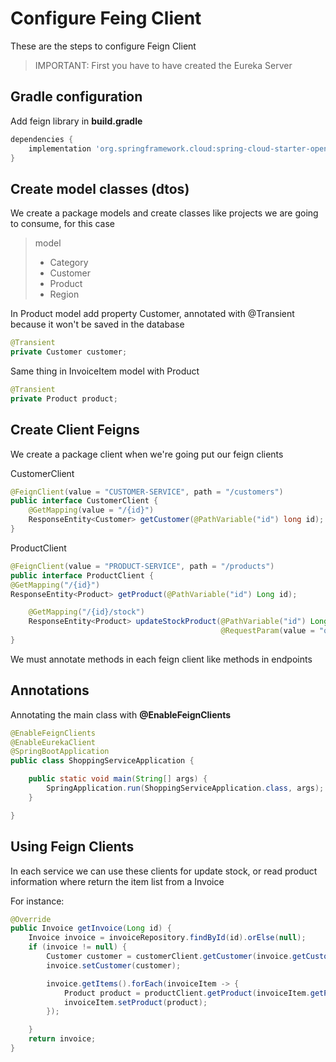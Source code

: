 # Configure Feing Client

These are the steps to configure Feign Client

>IMPORTANT: First you have to have created the Eureka Server

## Gradle configuration

Add feign library in **build.gradle**

```gradle
dependencies {
	implementation 'org.springframework.cloud:spring-cloud-starter-openfeign'
}
```

## Create model classes (dtos)

We create a package models and create classes like projects we are going to consume, for this case 
>model
> * Category
> * Customer
> * Product
> * Region

In Product model add property Customer, annotated with @Transient because it won't be saved in the database
```java
@Transient
private Customer customer;
```
Same thing in InvoiceItem model with Product
```java
@Transient
private Product product;
```

## Create Client Feigns

We create a package client when we're going put our feign clients

CustomerClient
```java
@FeignClient(value = "CUSTOMER-SERVICE", path = "/customers")
public interface CustomerClient {
    @GetMapping(value = "/{id}")
    ResponseEntity<Customer> getCustomer(@PathVariable("id") long id);
}
```

ProductClient
```java
@FeignClient(value = "PRODUCT-SERVICE", path = "/products")
public interface ProductClient {
@GetMapping("/{id}")
ResponseEntity<Product> getProduct(@PathVariable("id") Long id);

    @GetMapping("/{id}/stock")
    ResponseEntity<Product> updateStockProduct(@PathVariable("id") Long id,
                                               @RequestParam(value = "quantity") Double quantity);
}
```

We must annotate methods in each feign client like methods in endpoints 

## Annotations

Annotating the main class with **@EnableFeignClients**

```java
@EnableFeignClients
@EnableEurekaClient
@SpringBootApplication
public class ShoppingServiceApplication {

    public static void main(String[] args) {
        SpringApplication.run(ShoppingServiceApplication.class, args);
    }

}
```
## Using Feign Clients

In each service we can use these clients for update stock, or read product information where return the item list from a Invoice

For instance:

```java
@Override
public Invoice getInvoice(Long id) {
    Invoice invoice = invoiceRepository.findById(id).orElse(null);
    if (invoice != null) {
        Customer customer = customerClient.getCustomer(invoice.getCustomerId()).getBody();
        invoice.setCustomer(customer);

        invoice.getItems().forEach(invoiceItem -> {
            Product product = productClient.getProduct(invoiceItem.getProductId()).getBody();
            invoiceItem.setProduct(product);
        });

    }
    return invoice;
}
```

